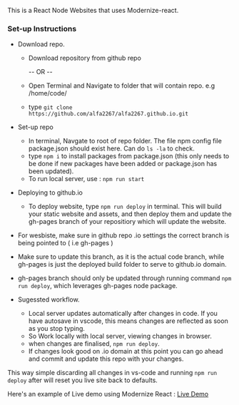 This is a React Node Websites that uses Modernize-react. 

### Set-up Instructions 
* Download repo. 
    - Download repository from github repo

        -- OR --
   
    - Open Terminal and Navigate to folder that will contain repo. e.g /home/code/
    - type `git clone https://github.com/alfa2267/alfa2267.github.io.git`

* Set-up repo
    - In terminal, Navgate to root of repo folder. The file npm config file package.json should exist here. Can do `ls -la` to check. 
    - type `npm i` to install packages from package.json (this only needs to be done if new packages have been added or package.json has been updated).
    - To run local server, use :
            `npm run start`
      
* Deploying to github.io
    - To deploy website, type `npm run deploy` in terminal. This will build your static website and assets, 
      and then deploy them and update the gh-pages branch of your repositiory which will update the website.  

* For wesbiste, make sure in github repo .io settings the correct branch is being pointed to ( i.e gh-pages )
* Make sure to update this branch, as it is the actual code branch, while gh-pages is just the deployed build folder to serve to github.io domain.
* gh-pages branch should only be updated through running command `npm run deploy`, which leverages gh-pages node package.

* Sugessted workflow.
   - Local server updates automatically after changes in code. If you have autosave in vscode, this means changes are reflected as soon as you stop typing.
   - So Work locally with local server, viewing changes in browser. 
   - when changes are finalised, `npm run deploy`.
   - If changes look good on .io domain at this point you can go ahead and commit and update this repo with your changes.

This way simple discarding all changes in vs-code and running `npm run deploy` after will reset you live site back to defaults. 

Here's an example of Live demo using Modernize React : <a href="https://modernize-react-free.netlify.app/dashboard">Live Demo</a>
